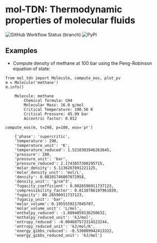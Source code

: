 # mol-TDN: Thermodynamic properties of molecular fluids

![GitHub Workflow Status (branch)](https://img.shields.io/github/workflow/status/danieleongari/mol-tdn/ci/master)
![PyPI](https://img.shields.io/pypi/v/mol-tdn)


## Examples
* Compute density of methane at 100 bar using the Peng-Robinson equation of state:

```
from mol_tdn import Molecule, compute_eos, plot_pv
m = Molecule('methane')
m.info()

    Molecule: methane
        Chemical formula: CH4
        Molecular Mass: 16.0 g/mol
        Critical Temperature: 190.56 K
        Critical Pressure: 45.99 bar
        Accentric factor: 0.012

compute_eos(m, t=298, p=100, eos='pr')

    {'phase': 'supercritic',
    'temperature': 290,
    'temperature_unit': 'K',
    'temperature_reduced': 1.5218303946263645,
    'pressure': 100,
    'pressure_unit': 'bar',
    'pressure_reduced': 2.1743857360295715,
    'molar_density': 5.1136267891221125,
    'molar_density_unit': 'mol/L',
    'density': 0.08201746007072958,
    'density_unit': 'g/cm^3',
    'fugacity_coefficient': 0.8026596911737123,
    'compressibility_factor': 0.8110786197961839,
    'fugacity': 80.26596911737123,
    'fugaciy_unit': 'bar',
    'molar_volume': 0.1955559217045787,
    'molar_volume_unit': 'L/mol',
    'enthalpy_reduced': -1.8894059136250632,
    'enthalpy_reduced_unit': 'kJ/mol',
    'entropy_reduced': -0.004687572314523244,
    'entropy_reduced_unit': 'kJ/mol/K',
    'energy_gibbs_reduced': -0.530009942413322,
    'energy_gibbs_reduced_unit': 'kJ/mol'}
```
